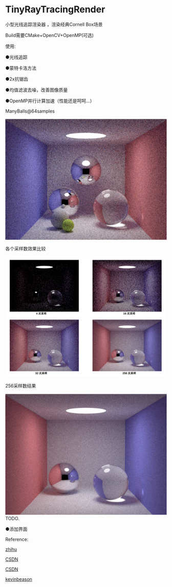 # TinyRayTracingRender


小型光线追踪渲染器
，渲染经典Cornell Box场景

Build需要CMake+OpenCV+OpenMP(可选)

使用:

●光线追踪

●蒙特卡洛方法

●2x抗锯齿

●均值滤波去噪，改善图像质量

●OpenMP并行计算加速（性能还是呵呵...）

ManyBalls@64samples

![](img/64manyballs.png)


各个采样数效果比较

![](img/compare.PNG)

256采样数结果

![](img/256spp.png)
TODO.

●添加界面

Reference:

[zhihu](https://zhuanlan.zhihu.com/p/29418992)

[CSDN](https://blog.csdn.net/qq_33274326/article/details/60779919)

[CSDN](https://blog.csdn.net/sunacmer/article/details/7451861)

[kevinbeason](http://www.kevinbeason.com/smallpt/)
